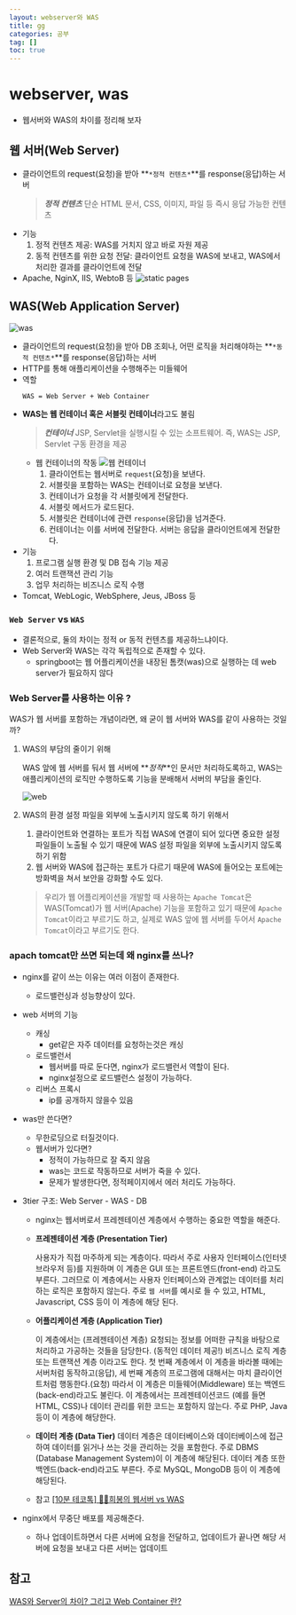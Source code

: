 ```yaml
---
layout: webserver와 WAS
title: gg
categories: 공부
tag: []
toc: true
---
```


# webserver, was

- 웹서버와 WAS의 차이를 정리해 보자

## 웹 서버(Web Server)

- 클라이언트의 request(요청)을 받아 **`*정적 컨텐츠*`**를 response(응답)하는 서버
  > **_정적 컨텐츠_**
  > 단순 HTML 문서, CSS, 이미지, 파일 등 즉시 응답 가능한 컨텐츠
- 기능
  1. 정적 컨텐츠 제공: WAS를 거치지 않고 바로 자원 제공
  2. 동적 컨텐츠를 위한 요청 전달: 클라이언트 요청을 WAS에 보내고, WAS에서 처리한 결과를 클라이언트에 전달
- Apache, NginX, IIS, WebtoB 등
  ![static pages](https://github.com/user-attachments/assets/984743fd-2775-4744-ba80-586e93f0fdba)

## WAS(Web Application Server)

![was](https://github.com/user-attachments/assets/f109362d-ae5e-44c9-bde3-afa1cfbe131f)

- 클라이언트의 request(요청)을 받아 DB 조회나, 어떤 로직을 처리해야하는 **`*동적 컨텐츠*`**를 response(응답)하는 서버
- HTTP를 통해 애플리케이션을 수행해주는 미들웨어
- 역할
  ```
  WAS = Web Server + Web Container
  ```
- **WAS는 웹 컨테이너 혹은 서블릿 컨테이너**라고도 불림
  > **_컨테이너_**
  > JSP, Servlet을 실행시킬 수 있는 소프트웨어. 즉, WAS는 JSP, Servlet 구동 환경을 제공
  - 웹 컨테이너의 작동
    ![웹 컨테이너](https://github.com/user-attachments/assets/ad65493a-d12c-43d7-bd97-d1596ec65a76)
    1. 클라이언트는 웹서버로 `request`(요청)을 보낸다.
    2. 서블릿을 포함하는 WAS는 컨테이너로 요청을 보낸다.
    3. 컨테이너가 요청을 각 서블릿에게 전달한다.
    4. 서블릿 메서드가 로드된다.
    5. 서블릿은 컨테이너에 관련 `response`(응답)을 넘겨준다.
    6. 컨테이너는 이를 서버에 전달한다. 서버는 응답을 클라이언트에게 전달한다.
- 기능
  1. 프로그램 실행 환경 및 DB 접속 기능 제공
  2. 여러 트랜잭션 관리 기능
  3. 업무 처리하는 비즈니스 로직 수행
- Tomcat, WebLogic, WebSphere, Jeus, JBoss 등

### `Web Server` vs `WAS`

- 결론적으로, 둘의 차이는 정적 or 동적 컨텐츠를 제공하느냐이다.
- Web Server와 WAS는 각각 독립적으로 존재할 수 있다.
  - springboot는 웹 어플리케이션을 내장된 톰캣(was)으로 실행하는 데 web server가 필요하지 않다

### Web Server를 사용하는 이유 ?

WAS가 웹 서버를 포함하는 개념이라면, 왜 굳이 웹 서버와 WAS를 같이 사용하는 것일까?

1. WAS의 부담의 줄이기 위해

   WAS 앞에 웹 서버를 둬서 웹 서버에 **_정적_**인 문서만 처리하도록하고, WAS는 애플리케이션의 로직만 수행하도록 기능을 분배해서 서버의 부담을 줄인다.

   ![web](https://github.com/user-attachments/assets/8715e52e-b6a6-44dd-9df6-d3b6929fe677)

2. WAS의 환경 설정 파일을 외부에 노출시키지 않도록 하기 위해서

   1. 클라이언트와 연결하는 포트가 직접 WAS에 연결이 되어 있다면 중요한 설정 파일들이 노출될 수 있기 때문에 WAS 설정 파일을 외부에 노출시키지 않도록 하기 위함
   2. 웹 서버와 WAS에 접근하는 포트가 다르기 때문에 WAS에 들어오는 포트에는 방화벽을 쳐서 보안을 강화할 수도 있다.

   > 우리가 웹 어플리케이션을 개발할 때 사용하는 `Apache Tomcat`은 WAS(Tomcat)가 웹 서버(Apache) 기능을 포함하고 있기 때문에 `Apache Tomcat`이라고 부르기도 하고, 실제로 WAS 앞에 웹 서버를 두어서 `Apache Tomcat`이라고 부르기도 한다.

### apach tomcat만 쓰면 되는데 왜 nginx를 쓰나?

- nginx를 같이 쓰는 이유는 여러 이점이 존재한다.
  - 로드밸런싱과 성능향상이 있다.
- web 서버의 기능
  - 캐싱
    - get같은 자주 데이터를 요청하는것은 캐싱
  - 로드밸런서
    - 웹서버를 따로 둔다면, nginx가 로드밸런서 역할이 된다.
    - nginx설정으로 로드밸런스 설정이 가능하다.
  - 리버스 프록시
    - ip를 공개하지 않을수 있음
- was만 쓴다면?
  - 무한로딩으로 터질것이다.
  - 웹서버가 있다면?
    - 정적이 가능하므로 잘 죽지 않음
    - was는 코드로 작동하므로 서버가 죽을 수 있다.
    - 문제가 발생한다면, 정적페이지에서 에러 처리도 가능하다.
- 3tier 구조: Web Server - WAS - DB

  - nginx는 웹서버로서 프레젠테이션 계층에서 수행하는 중요한 역할을 해준다.

  - **프레젠테이션 계층 (Presentation Tier)**

    사용자가 직접 마주하게 되는 계층이다. 따라서 주로 사용자 인터페이스(인터넷 브라우저 등)를 지원하며 이 계층은 GUI 또는 프론트엔드(front-end) 라고도 부른다. 그러므로 이 계층에서는 사용자 인터페이스와 관계없는 데이터를 처리하는 로직은 포함하지 않는다. 주로 `웹 서버`를 예시로 들 수 있고, HTML, Javascript, CSS 등이 이 계층에 해당 된다.

  - **어플리케이션 계층 (Application Tier)**

    이 계층에서는 (프레젠테이션 계층) 요청되는 정보를 어떠한 규칙을 바탕으로 처리하고 가공하는 것들을 담당한다. (동적인 데이터 제공!) 비즈니스 로직 계층 또는 트랜잭션 계층 이라고도 한다. 첫 번째 계층에서 이 계층을 바라볼 때에는 서버처럼 동작하고(응답), 세 번째 계층의 프로그램에 대해서는 마치 클라이언트처럼 행동한다.(요청)
    따라서 이 계층은 미들웨어(Middleware) 또는 백엔드(back-end)라고도 불린다. 이 계층에서는 프레젠테이션코드 (예를 들면 HTML, CSS)나 데이터 관리를 위한 코드는 포함하지 않는다. 주로 PHP, Java 등이 이 계층에 해당한다.

  - **데이터 계층 (Data Tier)**
    데이터 계층은 데이터베이스와 데이터베이스에 접근하여 데이터를 읽거나 쓰는 것을 관리하는 것을 포함한다.
    주로 DBMS (Database Management System)이 이 계층에 해당된다. 데이터 계층 또한 백엔드(back-end)라고도 부른다. 주로 MySQL, MongoDB 등이 이 계층에 해당된다.

  - 참고
    [[10분 테코톡] 👩‍🦰희봉의 웹서버 vs WAS](https://www.youtube.com/watch?v=NyhbNtOq0Bc)

- nginx에서 무중단 배포를 제공해준다.
  - 하나 업데이트하면서 다른 서버에 요청을 전달하고, 업데이트가 끝나면 해당 서버에 요청을 보내고 다른 서버는 업데이트

## 참고

[WAS와 Server의 차이? 그리고 Web Container 란?](https://doozi316.github.io/web/2020/09/13/WEB26/)
